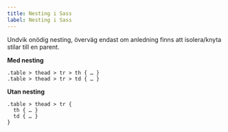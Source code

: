 ```yaml
---
title: Nesting i Sass
label: Nesting i Sass
---
```


Undvik onödig nesting, överväg endast om anledning finns att isolera/knyta stilar till en parent.

**Med nesting**
```
.table > thead > tr > th { … }
.table > thead > tr > td { … }
```

**Utan nesting**
```
.table > thead > tr {
  th { … }
  td { … }
}
```